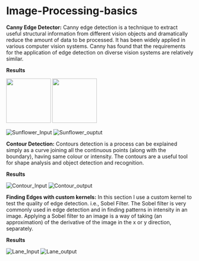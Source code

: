 # Image-Processing-basics

**Canny Edge Detector:** 
Canny edge detection is a technique to extract useful structural information from different vision objects and dramatically reduce the amount of data to be processed. It has been widely applied in various computer vision systems. Canny has found that the requirements for the application of edge detection on diverse vision systems are relatively similar.

**Results**

<img src="https://github.com/VarunUmesh1407/Image-Processing-basics/blob/main/CannyDetector/images/brain_MR.jpg" height="120" width="120">        <img src="https://github.com/VarunUmesh1407/Image-Processing-basics/blob/main/CannyDetector/images/Brain_ouput.png" height="120" width="120">





![Sunflower_Input](https://github.com/VarunUmesh1407/Image-Processing-basics/blob/main/CannyDetector/images/sunflower.jpg)  <!-- .element height="50%" width="50%" -->    ![Sunflower_ouptut](https://github.com/VarunUmesh1407/Image-Processing-basics/blob/main/CannyDetector/images/SunFlower_ouput.png) 



**Contour Detection:**
Contours detection is a process can be explained simply as a curve joining all the continuous points (along with the boundary), having same colour or intensity. The contours are a useful tool for shape analysis and object detection and recognition.


**Results**

![Contour_Input](https://github.com/VarunUmesh1407/Image-Processing-basics/blob/main/ContourDetection/images/thumbs_up_down.jpg)     ![Contour_output](https://github.com/VarunUmesh1407/Image-Processing-basics/blob/main/ContourDetection/images/Contour_output.png)


**Finding Edges with custom kernels:**
In this section I use a custom kernel to test the quality of edge detection. i.e., Sobel Filter.
The Sobel filter is very commonly used in edge detection and in finding patterns in intensity in an image. Applying a Sobel filter to an image is a way of taking (an approximation) of the derivative of the image in the x or y direction, separately.

**Results**

![Lane_Input](https://github.com/VarunUmesh1407/Image-Processing-basics/blob/main/Finding%20Edges/images/curved_lane.jpg) <!-- .element height="50%" width="50%" -->       ![Lane_output](https://github.com/VarunUmesh1407/Image-Processing-basics/blob/main/Finding%20Edges/images/Lane_output.png)
